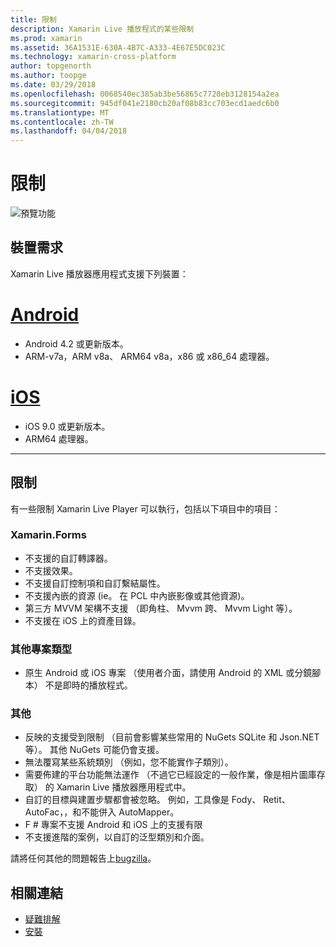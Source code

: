 ```yaml
---
title: 限制
description: Xamarin Live 播放程式的某些限制
ms.prod: xamarin
ms.assetid: 36A1531E-630A-4B7C-A333-4E67E5DC023C
ms.technology: xamarin-cross-platform
author: topgenorth
ms.author: toopge
ms.date: 03/29/2018
ms.openlocfilehash: 0068540ec385ab3be56865c7728eb3128154a2ea
ms.sourcegitcommit: 945df041e2180cb20af08b83cc703ecd1aedc6b0
ms.translationtype: MT
ms.contentlocale: zh-TW
ms.lasthandoff: 04/04/2018
---
```

# <a name="limitations"></a>限制

![預覽功能](~/media/shared/preview.png)

## <a name="device-requirements"></a>裝置需求
Xamarin Live 播放器應用程式支援下列裝置：

# <a name="androidtabandroid"></a>[Android](#tab/android)

- Android 4.2 或更新版本。
- ARM-v7a，ARM v8a、 ARM64 v8a，x86 或 x86_64 處理器。

# <a name="iostabios"></a>[iOS](#tab/ios)

- iOS 9.0 或更新版本。
- ARM64 處理器。

-----

## <a name="limitations"></a>限制

有一些限制 Xamarin Live Player 可以執行，包括以下項目中的項目：

### <a name="xamarinforms"></a>Xamarin.Forms
- 不支援的自訂轉譯器。
- 不支援效果。
- 不支援自訂控制項和自訂繫結屬性。
- 不支援內嵌的資源 (ie。 在 PCL 中內嵌影像或其他資源)。
- 第三方 MVVM 架構不支援 （即角柱、 Mvvm 跨、 Mvvm Light 等）。
- 不支援在 iOS 上的資產目錄。

### <a name="other-project-types"></a>其他專案類型
- 原生 Android 或 iOS 專案 （使用者介面，請使用 Android 的 XML 或分鏡腳本） 不是即時的播放程式。

### <a name="misc"></a>其他
- 反映的支援受到限制 （目前會影響某些常用的 NuGets SQLite 和 Json.NET 等）。 其他 NuGets 可能仍會支援。
- 無法覆寫某些系統類別 （例如，您不能實作子類別）。
- 需要佈建的平台功能無法運作 （不過它已經設定的一般作業，像是相片圖庫存取） 的 Xamarin Live 播放器應用程式中。
- 自訂的目標與建置步驟都會被忽略。 例如，工具像是 Fody、 Retit、 AutoFac，，和不能併入 AutoMapper。
- F # 專案不支援 Android 和 iOS 上的支援有限
- 不支援進階的案例，以自訂的泛型類別和介面。

請將任何其他的問題報告上[bugzilla](https://aka.ms/live-player-report-issue)。


## <a name="related-links"></a>相關連結

- [疑難排解](~/tools/live-player/troubleshooting.md)
- [安裝](~/tools/live-player/install.md)
